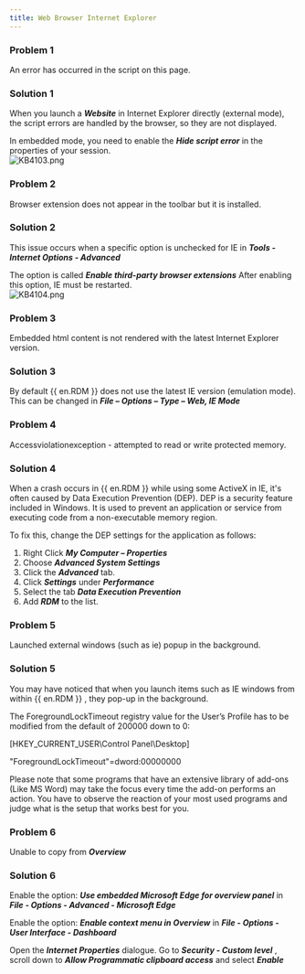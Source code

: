 ```yaml
---
title: Web Browser Internet Explorer
---
```

### Problem 1
An error has occurred in the script on this page.
### Solution 1
When you launch a ***Website*** in Internet Explorer directly (external mode), the script errors are handled by the browser, so they are not displayed.  

In embedded mode, you need to enable the ***Hide script error*** in the properties of your session.  
![KB4103.png](/img/en/kb/KB4103.png)
### Problem 2
Browser extension does not appear in the toolbar but it is installed.
### Solution 2
This issue occurs when a specific option is unchecked for IE in ***Tools - Internet Options - Advanced***  

The option is called ***Enable third-party browser extensions*** After enabling this option, IE must be restarted.  
![KB4104.png](/img/en/kb/KB4104.png)
### Problem 3
Embedded html content is not rendered with the latest Internet Explorer version.
### Solution 3
By default {{ en.RDM }} does not use the latest IE version (emulation mode). This can be changed in ***File – Options – Type – Web, IE Mode***
### Problem 4
Accessviolationexception - attempted to read or write protected memory.
### Solution 4
When a crash occurs in {{ en.RDM }} while using some ActiveX in IE, it&apos;s often caused by Data Execution Prevention (DEP). DEP is a security feature included in Windows. It is used to prevent an application or service from executing code from a non-executable memory region.  

To fix this, change the DEP settings for the application as follows:  

1. Right Click ***My Computer – Properties***
1. Choose ***Advanced System Settings***
1. Click the ***Advanced*** tab.
1. Click ***Settings*** under ***Performance***
1. Select the tab ***Data Execution Prevention***
1. Add ***RDM*** to the list.
### Problem 5
Launched external windows (such as ie) popup in the background.
### Solution 5
You may have noticed that when you launch items such as IE windows from within {{ en.RDM }} , they pop-up in the background.  

The ForegroundLockTimeout registry value for the User’s Profile has to be modified from the default of 200000 down to 0:  

[HKEY_CURRENT_USER\Control Panel\Desktop]  

&quot;ForegroundLockTimeout&quot;=dword:00000000  

Please note that some programs that have an extensive library of add-ons (Like MS Word) may take the focus every time the add-on performs an action. You have to observe the reaction of your most used programs and judge what is the setup that works best for you.
### Problem 6
Unable to copy from ***Overview***
### Solution 6
Enable the option: ***Use embedded Microsoft Edge for overview panel*** in ***File - Options - Advanced - Microsoft Edge***  

Enable the option: ***Enable context menu in Overview*** in ***File - Options - User Interface - Dashboard***  

Open the ***Internet Properties*** dialogue. Go to ***Security - Custom level*** , scroll down to ***Allow Programmatic clipboard access*** and select ***Enable***
